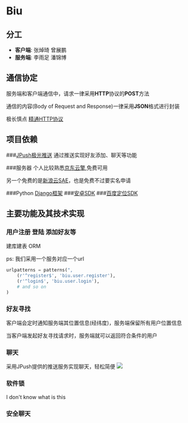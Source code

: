 Biu
=======

分工
-------
* **客户端**: 张焯琦 曾展鹏
* **服务端**: 李雨足 潘锦博

通信协定
-------
服务端和客户端通信中，请求一律采用**HTTP**协议的**POST**方法

通信的内容(Body of Request and Response)一律采用**JSON**格式进行封装

极长慎点
[精通HTTP协议](http://datatracker.ietf.org/doc/rfc2616)

项目依赖
-------

###[JPush极光推送](https://www.jpush.cn)
通过推送实现好友添加、聊天等功能

###服务器
个人比较熟悉[京东云擎](http://jae.jd.com),免费可用

另一个免费的是[新浪云SAE](http://sae.sina.com/cn)，也是免费不过要实名申请

###Python [Django框架](https://www.djangoproject.com)
###[安卓SDK](http://developer.android.com)
###[百度定位SDK](http://developer.baidu.com/map/index.php?title=android-locsdk)


主要功能及其技术实现
-------

### 用户注册 登陆 添加好友等
建库建表 ORM

ps: 我们采用一个服务对应一个url

```python
urlpatterns = patterns(",
    (r'^register$', 'biu.user.register'),
    (r'^login$', 'biu.user.login'),
    # and so on
)
```

### 好友寻找
客户端会定时通知服务端其位置信息(经纬度)，服务端保留所有用户位置信息

当客户端发起好友寻找请求时，服务端就可以返回符合条件的用户

### 聊天
采用JPush提供的推送服务实现聊天，轻松简便
![](https://raw.github.com/sysu2012zzp/Biu/master/pushtask_architecture.png)

### 软件锁
I don't know what is this

### 安全聊天

